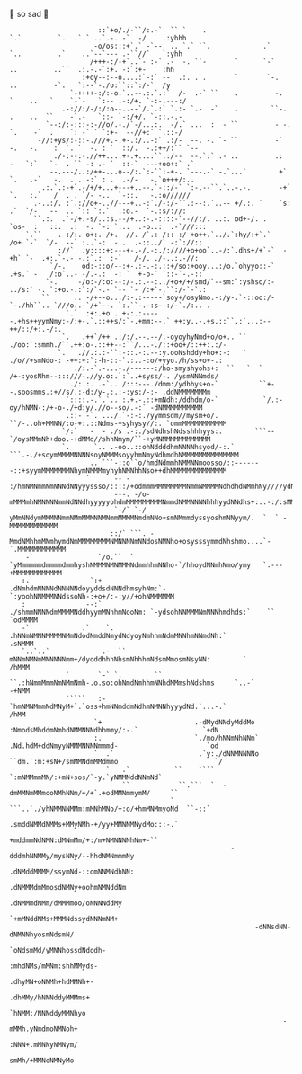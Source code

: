 🤍 so sad 🤍







                          ::`+o/./-``/:.-`  `` `    .                      `.`         `.  .`.` ..`.-. -`  -/    .:yhhh
                         -o/os:::+`.` -`--  .. `.` ``.             .`        `..         .`    ..`--`--- .-``//`   `:yhh
                        /+++-:/-+`..`- :-` .-  -. ``-       `      `-`         ..         ..``  .:.-.-`:+. -:`:+-    :hh
                      :+oy--:--o....:`-:` --  .:. .`.       `       `-.         ..         -`.   `:--`-./o:``::`:/-`  /y
                   `-++++-:/:-o.`..--.:.`.:`  /-  .-` ``    .         -.    `    ..   `    `-`-   `:-- .-:/+. `-:-.---:/
                 .-://:/-/:/:o--..--`/.`.:` `.:- `.-  -`    .        ``-.    .    ..  ``    -`.-   `::- `-:/+/. `-::.-.-
             `--:/:-:::-:-//o/.-./`-/...:.  -/.` ...  :  - ``         - -.   `.    -`  .    `: -` ` `:+-  --//+:` `.::-/
           -//:+ys/:-::-.///+.-.+-.:/..-:` .:/-  --. -. `- ``         -` -.   -.    :  `. `  -. : `  ::/.  -.:++/:`` `--
               ./-:--:-.//++...:+-.+...:``.:/--  --.`:` .- ..         .:  -   `:`   `-  . `` -: .- `  ::-`  ---+oo+:` .`
              --.---/..:/++-...o--/:.`:-``:-+-. `---.-` -.`...`        +` `.   .-`   -.  . . -:` : .  .-/-   -.`o+++/:..
            .:.`.:-+`.-/+/+...+---+..--.`-::/-` `:-.--``.`..-.-.       -+` `.   :.`   /  . . `/- -..  `-::.   -.:o//////
          .-..:/. :`.://o+-..//---+..-:`./-:/-``.:--:.`..-- +/.:. `    `s:  .`  `/-   --  .. `:: `:.`  .:o.-  `-.:s/://:
          ``.:.  .`-/+.-s/..:s.--/+..:-.-::::-`--//:/. ..:. od+-/. .   `os-  :   ::.  .:  -. `-: `:..  .-o..:  .-`///:::
        `.``    .-:/:. o+:.-/+.--//.-/`.:-/::-:/-+o++.`../.`:hy/:+`.`   /o+ `-`  `/-  --` :..`-:  -..  .-::../` -:`://::
                ://`  .y::::+:---+-.-/.-:./:////+o+oo`..-/:`.dhs+/+`-`  -+h` `-  .+:.`-.- -.:`.:  :-`   /-/. ./-..:.-//:
              `/-.    od:-::o/--:+-.:-.-:.::+/so:+ooy...:/o.`ohyyo::-`  .+s.` -   /:o`..- -/.-.:  -: `  +-o-` `::-`-.-::
             `-.     -/o:-/:o:--:/-.:.--:../+o+/+/smd/`--sm:`:yshso/:- ../s:` -. `:+o.-.:`:/`-.- `-- `- /:+`-.``:/-`-`.:
            ``      .. -/+--o.../:-.:-----`soy+/osyNmo.-:/y-.`-::oo:/-`-./hh``.. `///o..-`/+`--. `:.``-.-:s--:/-`./:.. .
                  `.`  :+:.+o ..+-:.:-----.+hs++yymNmy:-/:+-.`.::++s/:`-.+mm:--.` ++:y..-.+s.::``.:`...:--++/::/+:.-/:. 
                 `.   .++`/++ .:/:/.--.--/.-oyoyhyNmd+o/o+.. ``   ./oo:`:smmh./``.++:o-.::++--:``/...-./::+oo+/::++:.:/-
                `.   .//.:.:-``:-::.-:.--:y.ooNshddy+ho+:-:   `    ./o//+smNdo-: -++:+:`:-h-::-`.:..-:o/+yyo./h/ss+o+-.:
                    ./:.-`.-...-./------:/ho-smyshyohs+:  ``   `  ` /+-:yosNhm--:::///-.//y.o:.`:`..+syss/-. /ysmNNNmds/
                   ./:.:. .-`.../:::---./dmm:/ydhhys+o-`          ``+--.soosmms.:+//s/.:-d:/y-.:.:-:ys:/-:- .ddNMMMMMMMm
                  `::::.-.`.`.. :.+.-.::+mNdh:/ddhdm/o-`           `/.:-oy/hNMN-:/+-o-./+d:y/.//o--so/.-:` -dNMMMMMMMMMM
                  .::- -`. .../.`-:-:./yymmsdm//mysm+o/.          ``/-..oh+MMNN/:o-+:.::Ndms-+syhysy//:. `ommMMMMMMMMMMM
                 `/:`   -  - ./s .-:./sdNdhshNdsshhhyys:.        ```--`/oysMMmNh+doo.-+dMMd//shhNmym/``-+yMNMMMMMMMMMMMM
                 `.      `.. .-oo..::ohNddddhmNNNNhsyod/-:.`   ```.-./+soymMMMMNNNNsoyNMMMsoyyhmNmyNdhmdhNMMMMMMMMMMMMMM
                        .. ```-::o``o/hmdNdmmhNMMNNmoosso/::-------::+syymMMMMMMMNhymNMMMmyhyhNMNhhNso++dhMMMMMMMMMMMMMM
                       `      -- -  :/hmNMNmmNmNNNdNNyyyssso/::::/+odmmmMMMMMMMMNmmNMMMMNdhdhdNMmhNy////ydNMMMMMMMMMMMMM
                              ---. -/o-mMMMmhNMNNNNmmNdNNdhyyyyyohdmMMMMMMMMMNmmdNMMNNNNhhhyydNNdhs+:..-:/:sMMMMMMMMMMMM
                              `-/` `-/ yMmNNdymMMMNNmmNMmMMMNNMNmmMMMMNmdmNNo+smNMmmdyssyoshmNNyym/.  `  ` -MMMMMMMMMMMM
                             ::/` ```. -MmdNMhhmMNmhymdNmMMMMMMMMNMNNNNmNNdosNMNho+osysssymmdNhshmo....`- `.MMMMMMMMMMMM
        -`                `/o.``  `    `yMmmmmmdmmmmdmmhyshNMMMNMNMMMNdmmhhmNNho-`/hhoydNNmhNmo/ymy   `.---+MMMMMMMMMMMM
       :.               `:+-            .dNmhdmNNNNdNNNNNdoyyddsdNNNdhmsyhNm:`-`:yoohNNMMMNNdssoNh-:+o+/:-:y//+ohNMMMMMM
       :               --:`               ./shmmNNNNdmMMMMNddhyymMNhhmNooNm: `-ydsohNNMMMNmNNNhmdhds:`    ``     `odMMMM
       -`             .`    `.               .hNNmNMNNMMMMNMmNdodNmddNmydNdyoyNmhhmNdmMNNhmNNmdNh:`               .sNMMM
       `..`..`             .-  ``             -mNNmNMNmMNNNNNmm+/dyoddhhhNhsmNhhhmNdsmMmosmNsyNN:        `         /hMMM
                  `       `-` `.        ``   ``.:hNmmMmmNmNMmNmh-.o.so:ohNmdNmhhmNNhdMMmshNdshms     `..-`         -+NMM
                  `````   :-                     `hmNMNMmmNdMNyM+`.`oss+hmNNmddmNdhmNMNNhyyydNd.`...-.`             /hMM
                         `+                       .-dMydNNdyMddMo   :NmodsMhddmNmhdNMMNNNdhhmmy/:-.`                `+dN
                         :.                       `./mo/hNNmNhNNm`  .Nd.hdM+ddNmyyNMMMNNNNmmmd-                      `od
                         `  .`                     .`y:./dNNMNNNNo ``dm.`:m:+sN+/smMMNdmMMdmmo                        `/
                            `   .`           ``    ```` `:mNMMmmMN/:+mN+sos/`-y.`yNMMNddNNmNd`                          
                                ``            ``.```  `  -dmMMNmMMmooNMhNNm/+/+`.+odMMNmmymM/     ``                    
                                            `     ```..`./yhNMMNNMMm:mMNhMNo/+:o/+hmMNMmyoNd  ``-::`                    
                                                        .smddNMMdNMMs+MMyNMh-+/yy+MMNNMNydMo:::-.`                      
                                                          +mddmmNdNMN:dMNmMm/+:/m+NMNNNNhNm+-``                         
                                                           -dddmhNNMMy/mysNNy/--hhdNMNmmmNy                             
                                                            .dNMddMMMM/ssymNd-::omNNMNdhNN:                             
                                                             .dNMMMdmMmosdNMNy+oohmNMNddNm                              
                                                              .dNMMmdNMm/dMMMmoo/oNNNNddMy                              
                                                               `+mMNddNMs+MMMNdssydNNNmNM+                              
                                                                 -dNNsdNN-dNMNNhyosmNdsmN/                              
                                                                  `oNdsmMd/yMNNhossdNdodh-                              
                                                                    :mhdNMs/mMNm:shhMMyds-                              
                                                                     .dhyMN+oNNMh+hdMMNh+-                              
                                                                      .dhMMy/hNNNddyMMMms+                              
                                                                       `hNMM:/NNNddyMMNhyo                              
                                                                        -mMMh.yNmdmoNMNoh+                              
                                                                         :NNN+.mMNNyNMNym/                              
                                                                          smMh/+MMNoNMNyMo                              
